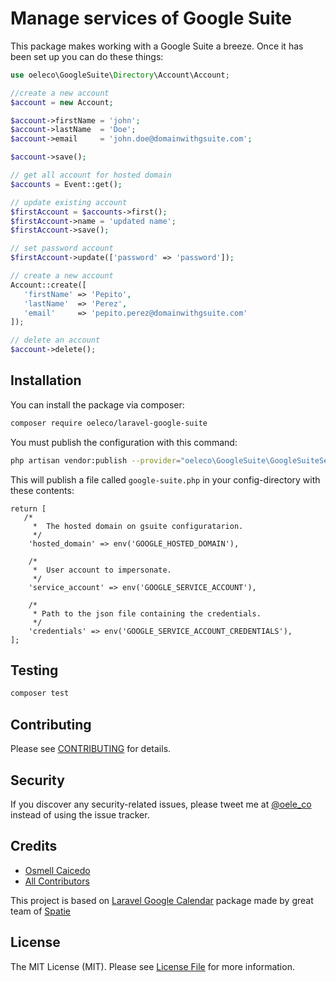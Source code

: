 # Manage services of Google Suite

This package makes working with a Google Suite a breeze. Once it has been set up you can do these things:

```php
use oeleco\GoogleSuite\Directory\Account\Account;

//create a new account
$account = new Account;

$account->firstName = 'john';
$account->lastName  = 'Doe';
$account->email     = 'john.doe@domainwithgsuite.com';

$account->save();

// get all account for hosted domain
$accounts = Event::get();

// update existing account
$firstAccount = $accounts->first();
$firstAccount->name = 'updated name';
$firstAccount->save();

// set password account
$firstAccount->update(['password' => 'password']);

// create a new account
Account::create([
   'firstName' => 'Pepito',
   'lastName'  => 'Perez',
   'email'     => 'pepito.perez@domainwithgsuite.com'
]);

// delete an account
$account->delete();
```

## Installation

You can install the package via composer:

```bash
composer require oeleco/laravel-google-suite
```

You must publish the configuration with this command:

```bash
php artisan vendor:publish --provider="oeleco\GoogleSuite\GoogleSuiteServiceProvider"
```

This will publish a file called `google-suite.php` in your config-directory with these contents:
```
return [
   /*
     *  The hosted domain on gsuite configuratarion.
     */
    'hosted_domain' => env('GOOGLE_HOSTED_DOMAIN'),

    /*
     *  User account to impersonate.
     */
    'service_account' => env('GOOGLE_SERVICE_ACCOUNT'),

    /*
     * Path to the json file containing the credentials.
     */
    'credentials' => env('GOOGLE_SERVICE_ACCOUNT_CREDENTIALS'),
];

```

## Testing

``` bash
composer test
```

## Contributing

Please see [CONTRIBUTING](CONTRIBUTING.md) for details.

## Security

If you discover any security-related issues, please tweet me at [@oele_co](https://twitter.com/oele_co) instead of using the issue tracker.

## Credits

- [Osmell Caicedo](https://github.com/oeleco)
- [All Contributors](../../contributors)

This project is based on [Laravel Google Calendar](https://github.com/spatie/laravel-google-calendar) package made by great team of [Spatie](https://spatie.be)

## License

The MIT License (MIT). Please see [License File](LICENSE.md) for more information.
